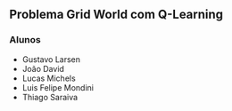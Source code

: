## Problema Grid World com Q-Learning

### Alunos
* Gustavo Larsen
* João David
* Lucas Michels
* Luis Felipe Mondini
* Thiago Saraiva
